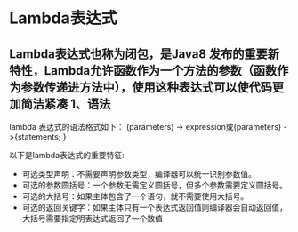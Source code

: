 Lambda表达式
==========
Lambda表达式也称为闭包，是Java8 发布的重要新特性，Lambda允许函数作为一个方法的参数（函数作为参数传递进方法中），使用这种表达式可以使代码更加简洁紧凑
1、语法
------
lambda 表达式的语法格式如下：
(parameters) -> expression或(parameters) ->{statements; }

以下是lambda表达式的重要特征:
* 可选类型声明：不需要声明参数类型，编译器可以统一识别参数值。
* 可选的参数圆括号：一个参数无需定义圆括号，但多个参数需要定义圆括号。
* 可选的大括号：如果主体包含了一个语句，就不需要使用大括号。
* 可选的返回关键字：如果主体只有一个表达式返回值则编译器会自动返回值，大括号需要指定明表达式返回了一个数值